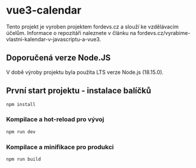 # vue3-calendar

Tento projekt je vyroben projektem fordevs.cz a slouží ke vzdělávacím účelům. Informace o repozitáři naleznete v článku na fordevs.cz/vyrabime-vlastni-kalendar-v-javascriptu-a-vue3.

## Doporučená verze Node.JS

V době výroby projektu byla použita LTS verze Node.js (18.15.0).

## První start projektu - instalace balíčků

```sh
npm install
```

### Kompilace a hot-reload pro vývoj

```sh
npm run dev
```

### Kompilace a minifikace pro produkci

```sh
npm run build
```

